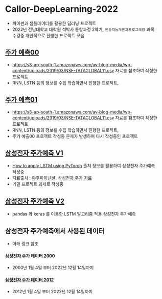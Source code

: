 # Callor-DeepLearning-2022

- 파이썬과 샘플데이터를 활용한 딥러닝 프로젝트
- 2022년 전남대학교 대학원 석박사 통합과정 2학기, `인공지능개론과프로그래밍` 과목 수강중 개인적으로 진행한 프로젝트 모음

## [주가 예측00](https://github.com/callor/Callor-DeepLearning-2022/blob/master/주가예측00.ipynb)

- https://s3-ap-south-1.amazonaws.com/av-blog-media/wp-content/uploads/2019/03/NSE-TATAGLOBAL11.csv 자료를 참조하여 작성한 프로젝트
- RNN, LSTN 등의 정보를 수집 학습하면서 진행한 프로젝트,

## [주가 예측01](https://github.com/callor/Callor-DeepLearning-2022/blob/master/주가예측01.ipynb)

- https://s3-ap-south-1.amazonaws.com/av-blog-media/wp-content/uploads/2019/03/NSE-TATAGLOBAL11.csv 자료를 참조하여 작성한 프로젝트
- RNN, LSTN 등의 정보를 수집 학습하면서 진행한 프로젝트,
- 주가 예츨00 프로젝트 작성중 문제가 발생하여 다시 작성중인 프로젝트

## [삼성전자 주가예측 V1](https://github.com/callor/Callor-DeepLearning-2022/blob/master/삼성전자주가예측_v1.ipynb)

- [How to apply LSTM using PyTorch](https://cnvrg.io/pytorch-lstm/?gclid=Cj0KCQiA6t6ABhDMARIsAONIYyxsIXn6G6EcMLhGnPDxnsKiv3zLU49TRMxsyTPXZmOV3E-Hh4xeI2EaAugLEALw_wcB) 출처 정보를 활용하여 삼성전자 주가예측 작성중
- 자료출처 : [야후파이넨셜](https://finance.yahoo.com/), [삼성전자 주가 자료](https://finance.yahoo.com/quote/005930.KS/history?period1=1513296000&period2=1671062400&interval=1d&filter=history&frequency=1d&includeAdjustedClose=true)
- 기말 프로젝트 과제로 작성중

## [삼성전자 주가예측 V2](https://github.com/callor/Callor-DeepLearning-2022/blob/master/삼성전자주가예측_v2.ipynb)

- pandas 와 keras 를 이용한 LSTM 알고리즘 적용 삼성전자 주가예측

## 삼성전자 주가예측에서 사용된 데이터

- 아래 링크 참조

#### [삼성전자 주가 데이터 2000](<https://github.com/callor/Callor-DeepLearning-2022/blob/master/005930(2000-01-01).KS.csv>)

- 2000년 1월 4일 부터 2022년 12월 14일까지

#### [삼성전자 주가 데이터 2012](<https://github.com/callor/Callor-DeepLearning-2022/blob/master/005930(2012-01-01).KS.csv>)

- 2012년 1월 4일 부터 2022년 12월 14일까지
